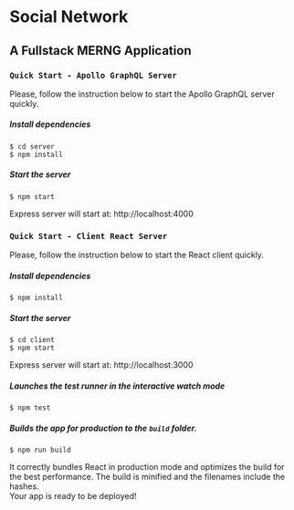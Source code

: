 # Social Network

## A Fullstack MERNG Application

### `Quick Start - Apollo GraphQL Server`

Please, follow the instruction below to start the Apollo GraphQL server quickly.

##### Install dependencies

```
$ cd server
$ npm install
```

##### Start the server

```
$ npm start
```

Express server will start at: http://localhost:4000

### `Quick Start - Client React Server`

Please, follow the instruction below to start the React client quickly.

##### Install dependencies

```
$ npm install
```

##### Start the server

```
$ cd client
$ npm start
```

Express server will start at: http://localhost:3000

##### Launches the test runner in the interactive watch mode

```
$ npm test
```

##### Builds the app for production to the `build` folder.

```
$ npm run build
```

It correctly bundles React in production mode and optimizes the build for the best performance. The build is minified and the filenames include the hashes.<br />
Your app is ready to be deployed!

